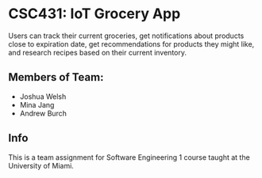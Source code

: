 # CSC431: IoT Grocery App

Users can track their current groceries, get notifications about products close to expiration date, get recommendations for products they might like, and research recipes based on their current inventory. 

## Members of Team:
- Joshua Welsh
- Mina Jang 
- Andrew Burch 

## Info 

This is a team assignment for Software Engineering 1 course taught at the University of Miami. 